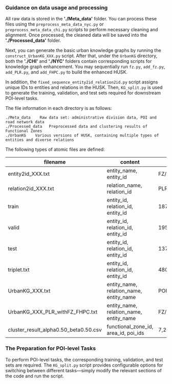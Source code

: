 ### Guidance on data usage and processing

All raw data is stored in the **'./Meta_data'** folder. You can process these files using the `preprocess_meta_data_nyc.py` or `preprocess_meta_data_chi.py` scripts to perform necessary cleaning and alignment. Once processed, the cleaned data will be saved into the **'./Processed_data'** folder.

Next, you can generate the basic urban knowledge graphs by running the `construct_UrbanKG_XXX.py` script. After that, under the `UrbanKG` directory, both the **'./CHI'** and **'./NYC'** folders contain corresponding scripts for knowledge graph enhancement. You may sequentially run `fz.py`, `add_fz.py`, `add_PLR.py`, and `add_FHPC.py` to build the enhanced HUSK.

In addition, the `fixed_sequence_entity2id_relation2id.py` script assigns unique IDs to entities and relations in the HUSK. Then, `KG_split.py` is used to generate the training, validation, and test sets required for downstream POI-level tasks.

The file information in each directory is as follows:

```
./Meta_data    Raw data set: administrative division data, POI and road network data
./Processed_data   Preprocessed data and clustering results of Functional Zones
./UrbanKG    Various versions of HUSK, containing multiple types of entities and diverse relations
```

The following types of atomic files are defined:

| filename                              | content                                 | example                       |
| ------------------------------------- | --------------------------------------- | ----------------------------- |
| entity2id_XXX.txt                     | entity_name, entity_id                  | FZ/1256 237542                |
| relation2id_XXX.txt                   | relation_name, relation_id              | PLR 13                        |
| train                                 | entity_id, relation_id, entity_id       | 187868	12	236285        |
| valid                                 | entity_id, relation_id, entity_id       | 19586	10	236262         |
| test                                  | entity_id, relation_id, entity_id       | 137618	5	140317         |
| triplet.txt                           | entity_id, relation_id, entity_id       | 48034   12 168303             |
| UrbanKG_XXX.txt                       | entity_name, relation_name, entity_name | POI/442 PLA Area/13           |
| UrbanKG_XXX_PLR_withFZ_FHPC.txt       | entity_name, relation_name, entity_name | FZ/707 FHPC PC/parking_area   |
| cluster_result_alpha0.50_beta0.50.csv | functional_zone_id, area_id, poi_ids    | 7,211,"418980,621514,1074344" |

### The Preparation for POI-level Tasks
To perform POI-level tasks, the corresponding training, validation, and test sets are required. The `KG_split.py` script provides configurable options for switching between different tasks—simply modify the relevant sections of the code and run the script.
